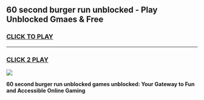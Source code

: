 
## 60 second burger run unblocked - Play Unblocked Gmaes & Free
<h3>
<a href="https://news.freeplayer.one?title=60_second_burger_run_unblocked&ref=16F">CLICK TO PLAY</a></h3>
<hr>

<h3>
<a href="https://news.freeplayer.one?title=60_second_burger_run_unblocked&ref=16F">CLICK 2 PLAY</a>
  
</h3>

<a href="https://news.freeplayer.one?title=60_second_burger_run_unblocked&ref=16F/"><img src="https://clearcache.store/games.png"></a>


**60 second burger run unblocked games unblocked: Your Gateway to Fun and Accessible Online Gaming**
